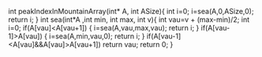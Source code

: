 int peakIndexInMountainArray(int* A, int ASize){
    int i=0;
    i=sea(A,0,ASize,0);
    return i;
}
int sea(int*A ,int min, int max, int v){
    int vau=v + (max-min)/2;
    int i=0;
    if(A[vau]<A[vau+1])
    {
        i=sea(A,vau,max,vau);
        return i;
    }
    if(A[vau-1]>A[vau])
    {
        i=sea(A,min,vau,0);
        return i;
    }
    if(A[vau-1]<A[vau]&&A[vau]>A[vau+1])
        return vau;
    return 0;
}

